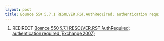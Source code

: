 ```yaml
---
layout: post 
title: Bounce 550 5.7.1 RESOLVER.RST.AuthRequired; authentication required (Exchange)
---
```


1.  REDIRECT [Bounce 550 5.7.1 RESOLVER.RST.AuthRequired; authentication
    required
    (Exchange 2007)](Bounce_550_5.7.1_RESOLVER.RST.AuthRequired;_authentication_required_(Exchange_2007) "wikilink")
